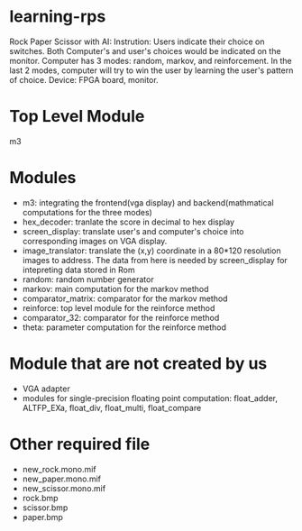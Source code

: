 # learning-rps
Rock Paper Scissor with AI: 
Instrution: Users indicate their choice on switches. Both Computer's and user's choices would be indicated on the monitor. Computer has 3 modes: random, markov, and reinforcement. In the last 2 modes, computer will try to win the user by learning the user's pattern of choice.
Device: FPGA board, monitor.

# Top Level Module
m3

# Modules
- m3: integrating the frontend(vga display) and backend(mathmatical computations for the three modes)
- hex_decoder: tranlate the score in decimal to hex display
- screen_display: translate user's and computer's choice into corresponding images on VGA display. 
- image_translator: translate the (x,y) coordinate in a 80*120 resolution images to address. The data from here is needed by screen_display for intepreting data stored in Rom
- random: random number generator
- markov: main computation for the markov method
- comparator_matrix: comparator for the markov method
- reinforce: top level module for the reinforce method
- comparator_32: comparator for the reinforce method
- theta: parameter computation for the reinforce method

# Module that are not created by us
- VGA adapter
- modules for single-precision floating point computation: float_adder, ALTFP_EXa, float_div, float_multi, float_compare

# Other required file
- new_rock.mono.mif 
- new_paper.mono.mif
- new_scissor.mono.mif
- rock.bmp
- scissor.bmp
- paper.bmp
